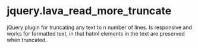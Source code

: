 # jquery.lava_read_more_truncate
jQuery plugin for truncating any text to n number of lines. Is responsive and works for formatted text, in that hatml elements in the text are preserved when truncated.
